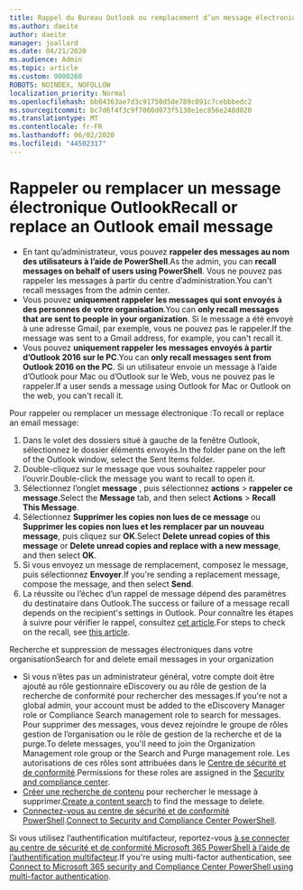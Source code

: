 ```yaml
---
title: Rappel du Bureau Outlook ou remplacement d’un message électronique
ms.author: daeite
author: daeite
manager: joallard
ms.date: 04/21/2020
ms.audience: Admin
ms.topic: article
ms.custom: 9000260
ROBOTS: NOINDEX, NOFOLLOW
localization_priority: Normal
ms.openlocfilehash: bb84363ae7d3c91750d5de789c091c7cebbbedc2
ms.sourcegitcommit: bc7d6f4f3c9f7060d073f5130e1ec856e248d020
ms.translationtype: MT
ms.contentlocale: fr-FR
ms.lasthandoff: 06/02/2020
ms.locfileid: "44502317"
---
```

# <a name="recall-or-replace-an-outlook-email-message"></a><span data-ttu-id="76ea7-102">Rappeler ou remplacer un message électronique Outlook</span><span class="sxs-lookup"><span data-stu-id="76ea7-102">Recall or replace an Outlook email message</span></span>

- <span data-ttu-id="76ea7-103">En tant qu’administrateur, vous pouvez **rappeler des messages au nom des utilisateurs à l’aide de PowerShell**.</span><span class="sxs-lookup"><span data-stu-id="76ea7-103">As the admin, you can **recall messages on behalf of users using PowerShell**.</span></span> <span data-ttu-id="76ea7-104">Vous ne pouvez pas rappeler les messages à partir du centre d’administration.</span><span class="sxs-lookup"><span data-stu-id="76ea7-104">You can't recall messages from the admin center.</span></span>
- <span data-ttu-id="76ea7-105">Vous pouvez **uniquement rappeler les messages qui sont envoyés à des personnes de votre organisation**.</span><span class="sxs-lookup"><span data-stu-id="76ea7-105">You can **only recall messages that are sent to people in your organization**.</span></span> <span data-ttu-id="76ea7-106">Si le message a été envoyé à une adresse Gmail, par exemple, vous ne pouvez pas le rappeler.</span><span class="sxs-lookup"><span data-stu-id="76ea7-106">If the message was sent to a Gmail address, for example, you can't recall it.</span></span>
- <span data-ttu-id="76ea7-107">Vous pouvez **uniquement rappeler les messages envoyés à partir d’Outlook 2016 sur le PC**.</span><span class="sxs-lookup"><span data-stu-id="76ea7-107">You can **only recall messages sent from Outlook 2016 on the PC**.</span></span> <span data-ttu-id="76ea7-108">Si un utilisateur envoie un message à l’aide d’Outlook pour Mac ou d’Outlook sur le Web, vous ne pouvez pas le rappeler.</span><span class="sxs-lookup"><span data-stu-id="76ea7-108">If a user sends a message using Outlook for Mac or Outlook on the web, you can't recall it.</span></span>

<span data-ttu-id="76ea7-109">Pour rappeler ou remplacer un message électronique :</span><span class="sxs-lookup"><span data-stu-id="76ea7-109">To recall or replace an email message:</span></span>

1. <span data-ttu-id="76ea7-110">Dans le volet des dossiers situé à gauche de la fenêtre Outlook, sélectionnez le dossier éléments envoyés.</span><span class="sxs-lookup"><span data-stu-id="76ea7-110">In the folder pane on the left of the Outlook window, select the Sent Items folder.</span></span>
1. <span data-ttu-id="76ea7-111">Double-cliquez sur le message que vous souhaitez rappeler pour l’ouvrir.</span><span class="sxs-lookup"><span data-stu-id="76ea7-111">Double-click the message you want to recall to open it.</span></span>
1. <span data-ttu-id="76ea7-112">Sélectionnez l’onglet **message** , puis sélectionnez **actions**  >  **rappeler ce message**.</span><span class="sxs-lookup"><span data-stu-id="76ea7-112">Select the **Message** tab, and then select **Actions** > **Recall This Message**.</span></span>
1. <span data-ttu-id="76ea7-113">Sélectionnez **Supprimer les copies non lues de ce message** ou **Supprimer les copies non lues et les remplacer par un nouveau message**, puis cliquez sur **OK**.</span><span class="sxs-lookup"><span data-stu-id="76ea7-113">Select **Delete unread copies of this message** or **Delete unread copies and replace with a new message**, and then select **OK**.</span></span>
1. <span data-ttu-id="76ea7-114">Si vous envoyez un message de remplacement, composez le message, puis sélectionnez **Envoyer**.</span><span class="sxs-lookup"><span data-stu-id="76ea7-114">If you're sending a replacement message, compose the message, and then select **Send**.</span></span>
1. <span data-ttu-id="76ea7-115">La réussite ou l’échec d’un rappel de message dépend des paramètres du destinataire dans Outlook.</span><span class="sxs-lookup"><span data-stu-id="76ea7-115">The success or failure of a message recall depends on the recipient's settings in Outlook.</span></span> <span data-ttu-id="76ea7-116">Pour connaître les étapes à suivre pour vérifier le rappel, consultez [cet article](https://support.office.com/article/35027f88-d655-4554-b4f8-6c0729a723a0).</span><span class="sxs-lookup"><span data-stu-id="76ea7-116">For steps to check on the recall, see [this article](https://support.office.com/article/35027f88-d655-4554-b4f8-6c0729a723a0).</span></span>

<span data-ttu-id="76ea7-117">Recherche et suppression de messages électroniques dans votre organisation</span><span class="sxs-lookup"><span data-stu-id="76ea7-117">Search for and delete email messages in your organization</span></span>

- <span data-ttu-id="76ea7-118">Si vous n’êtes pas un administrateur général, votre compte doit être ajouté au rôle gestionnaire eDiscovery ou au rôle de gestion de la recherche de conformité pour rechercher des messages.</span><span class="sxs-lookup"><span data-stu-id="76ea7-118">If you're not a global admin, your account must be added to the eDiscovery Manager role or Compliance Search management role to search for messages.</span></span> <span data-ttu-id="76ea7-119">Pour supprimer des messages, vous devez rejoindre le groupe de rôles gestion de l’organisation ou le rôle de gestion de la recherche et de la purge.</span><span class="sxs-lookup"><span data-stu-id="76ea7-119">To delete messages, you'll need to join the Organization Management role group or the Search and Purge management role.</span></span> <span data-ttu-id="76ea7-120">Les autorisations de ces rôles sont attribuées dans le [Centre de sécurité et de conformité](https://go.microsoft.com/fwlink/?linkid=2083731).</span><span class="sxs-lookup"><span data-stu-id="76ea7-120">Permissions for these roles are assigned in the [Security and compliance center](https://go.microsoft.com/fwlink/?linkid=2083731).</span></span>
- <span data-ttu-id="76ea7-121">[Créer une recherche de contenu](https://docs.microsoft.com/microsoft-365/compliance/content-search) pour rechercher le message à supprimer.</span><span class="sxs-lookup"><span data-stu-id="76ea7-121">[Create a content search](https://docs.microsoft.com/microsoft-365/compliance/content-search) to find the message to delete.</span></span>
- <span data-ttu-id="76ea7-122">[Connectez-vous au centre de sécurité et de conformité PowerShell](https://docs.microsoft.com/powershell/exchange/office-365-scc/connect-to-scc-powershell/connect-to-scc-powershell?view=exchange-ps).</span><span class="sxs-lookup"><span data-stu-id="76ea7-122">[Connect to Security and Compliance Center PowerShell](https://docs.microsoft.com/powershell/exchange/office-365-scc/connect-to-scc-powershell/connect-to-scc-powershell?view=exchange-ps).</span></span>

<span data-ttu-id="76ea7-123">Si vous utilisez l’authentification multifacteur, reportez-vous [à se connecter au centre de sécurité et de conformité Microsoft 365 PowerShell à l’aide de l’authentification multifacteur](https://docs.microsoft.com/powershell/exchange/office-365-scc/connect-to-scc-powershell/mfa-connect-to-scc-powershell?view=exchange-ps).</span><span class="sxs-lookup"><span data-stu-id="76ea7-123">If you're using multi-factor authentication, see [Connect to Microsoft 365 security and Compliance Center PowerShell using multi-factor authentication](https://docs.microsoft.com/powershell/exchange/office-365-scc/connect-to-scc-powershell/mfa-connect-to-scc-powershell?view=exchange-ps).</span></span>